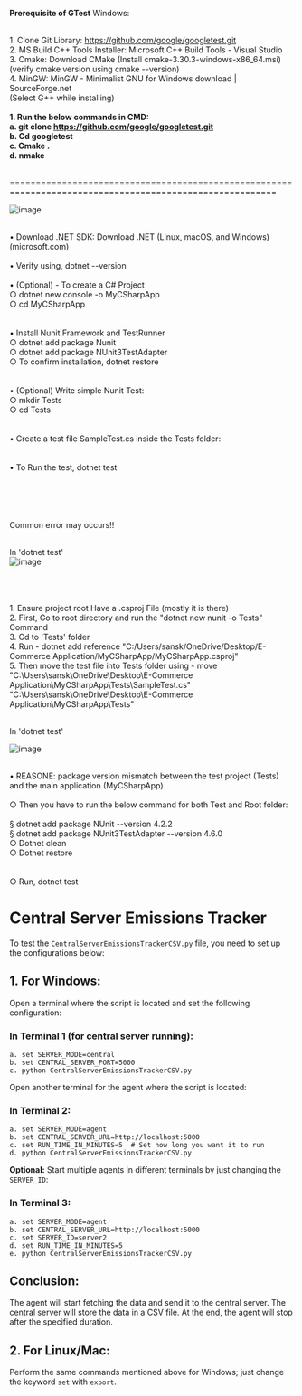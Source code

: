 **Prerequisite of GTest**
Windows:

<br>1. Clone Git Library: https://github.com/google/googletest.git
<br>2. MS Build C++ Tools Installer: Microsoft C++ Build Tools - Visual Studio 
<br>3. Cmake: Download CMake (Install cmake-3.30.3-windows-x86_64.msi) 
<br>(verify cmake version using cmake --version)
<br>4. MinGW:  MinGW - Minimalist GNU for Windows download | SourceForge.net
<br>(Select G++ while installing)
<br>
	**<br>1. Run the below commands in CMD:
	<br>	a. git clone https://github.com/google/googletest.git
	<br>	b. Cd googletest
	<br>	c. Cmake . 
	<br>	d. nmake**

<br>=========================================================================================================

![image](https://github.com/user-attachments/assets/4f902173-a789-43e2-88ea-6d83619604d4)


<br>	• Download .NET SDK: Download .NET (Linux, macOS, and Windows) (microsoft.com)
<br>
<br>	• Verify using, dotnet --version
<br>
<br>	• (Optional) - To create a C# Project 
<br>		○ dotnet new console -o MyCSharpApp
<br>		○ cd MyCSharpApp
<br>		
<br>	• Install Nunit Framework and TestRunner
<br>		○ dotnet add package Nunit
<br>		○ dotnet add package NUnit3TestAdapter
<br>		○ To confirm installation, dotnet restore
<br>		
<br>	• (Optional) Write simple Nunit Test:
<br>		○ mkdir Tests
<br>		○ cd Tests
<br>		
<br>	• Create a test file SampleTest.cs inside the Tests folder:
<br>	
<br>	• To Run the test, dotnet test
<br>		
<br>
<br>
<br>
<br>Common error may occurs!!

<br>In 'dotnet test'
<br>![image](https://github.com/user-attachments/assets/827b3246-0522-4cd1-a8d4-18efc3e4df0b)

<br>
<br>	
<br>	1. Ensure project root Have a .csproj File (mostly it is there)
<br>	2. First, Go to root directory and run the "dotnet new nunit -o Tests" Command
<br>	3. Cd to 'Tests' folder
<br>	4. Run - dotnet add reference "C:/Users/sansk/OneDrive/Desktop/E-Commerce Application/MyCSharpApp/MyCSharpApp.csproj"
<br>	5. Then move the test file into Tests folder using - move "C:\Users\sansk\OneDrive\Desktop\E-Commerce Application\MyCSharpApp\Tests\SampleTest.cs" <br>"C:\Users\sansk\OneDrive\Desktop\E-Commerce Application\MyCSharpApp\Tests"

<br>In 'dotnet test'

![image](https://github.com/user-attachments/assets/1d87ce2e-1980-4c18-8369-059c36f59870)


<br>	• REASONE: package version mismatch between the test project (Tests) and the main application (MyCSharpApp)
<br>
<br>		○ Then you have to run the below command for both Test and Root folder:
<br>
<br>			§ dotnet add package NUnit --version 4.2.2
<br>			§ dotnet add package NUnit3TestAdapter --version 4.6.0
<br>		○ Dotnet clean
<br>		○ Dotnet restore
<br>	
<br>		○ Run, dotnet test


<!DOCTYPE html>
<html lang="en">
<head>
    <meta charset="UTF-8">
    <meta name="viewport" content="width=device-width, initial-scale=1.0">
</head>
<body>

<h1>Central Server Emissions Tracker</h1>

<p>To test the <code>CentralServerEmissionsTrackerCSV.py</code> file, you need to set up the configurations below:</p>

<h2>1. For Windows:</h2>

<p>Open a terminal where the script is located and set the following configuration:</p>

<h3>In Terminal 1 (for central server running):</h3>
<pre><code>a. set SERVER_MODE=central
b. set CENTRAL_SERVER_PORT=5000
c. python CentralServerEmissionsTrackerCSV.py</code></pre>

<p>Open another terminal for the agent where the script is located:</p>

<h3>In Terminal 2:</h3>
<pre><code>a. set SERVER_MODE=agent
b. set CENTRAL_SERVER_URL=http://localhost:5000
c. set RUN_TIME_IN_MINUTES=5  # Set how long you want it to run
d. python CentralServerEmissionsTrackerCSV.py</code></pre>

<p><strong>Optional:</strong> Start multiple agents in different terminals by just changing the <code>SERVER_ID</code>:</p>

<h3>In Terminal 3:</h3>
<pre><code>a. set SERVER_MODE=agent
b. set CENTRAL_SERVER_URL=http://localhost:5000
c. set SERVER_ID=server2
d. set RUN_TIME_IN_MINUTES=5
e. python CentralServerEmissionsTrackerCSV.py</code></pre>

<h2>Conclusion:</h2>
<p>The agent will start fetching the data and send it to the central server. The central server will store the data in a CSV file. At the end, the agent will stop after the specified duration.</p>

<h2>2. For Linux/Mac:</h2>

<p>Perform the same commands mentioned above for Windows; just change the keyword <code>set</code> with <code>export</code>.</p>

</body>
</html>


 
